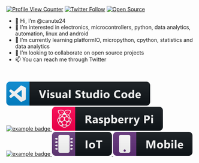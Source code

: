 [![Profile View Counter](https://komarev.com/ghpvc/?username=canute24)](https://github.com/canute24/)
[![Twitter Follow](https://img.shields.io/twitter/follow/canuteserrao?color=blue&label=Twitter&logo=twitter&style=flat-square)](https://twitter.com/canuteserrao/)
[![Open Source](https://badges.frapsoft.com/os/v2/open-source.svg?v=103)](https://www.gnu.org/)
<br>
- 👋 Hi, I’m @canute24
- 👀 I’m interested in electronics, microcontrollers, python, data analytics, automation, linux and android
- 🌱 I’m currently learning platformIO, micropython, cpython, statistics and data analytics
- 💞️ I’m looking to collaborate on open source projects
- 📫 You can reach me through Twitter
<br>
<p align="left">
   <a href="#">
    <img src="https://github.com/MikeCodesDotNET/ColoredBadges/raw/master/svg/dev/tools/visualstudio_code.svg" alt="example badge" style="vertical-align:top margin:6px 4px">
    <img src="https://github.com/canute24/ColoredBadges/blob/master/svg/dev/languages/python.svg" alt="example badge" style="vertical-align:top margin:6px 4px">
    <img src="https://github.com/MikeCodesDotNET/ColoredBadges/raw/master/svg/devices/raspberrypi.svg" alt="example badge" style="vertical-align:top margin:6px 4px">
    <img src="https://github.com/canute24/ColoredBadges/raw/master/svg/dev/misc/datascience.svg" alt="example badge" style="vertical-align:top margin:6px 4px">
    <img src="https://github.com/MikeCodesDotNET/ColoredBadges/raw/master/svg/dev/misc/iot.svg" alt="example badge" style="vertical-align:top margin:6px 4px">
    <img src="https://github.com/MikeCodesDotNET/ColoredBadges/raw/master/svg/dev/misc/mobile.svg" alt="example badge" style="vertical-align:top margin:6px 4px">
  </a>
</p>

<!---
canute24/canute24 is a ✨ special ✨ repository because its `README.md` (this file) appears on your GitHub profile.
You can click the Preview link to take a look at your changes.
--->
